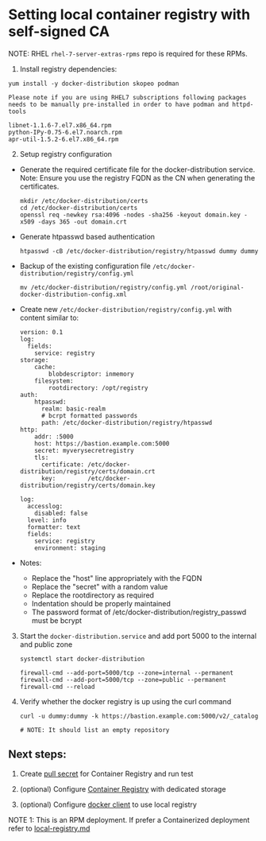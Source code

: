 # Setting local container registry with self-signed CA

NOTE: RHEL `rhel-7-server-extras-rpms` repo is required for these RPMs.

1. Install registry dependencies:

```
yum install -y docker-distribution skopeo podman

Please note if you are using RHEL7 subscriptions following packages needs to be manually pre-installed in order to have podman and httpd-tools

libnet-1.1.6-7.el7.x86_64.rpm
python-IPy-0.75-6.el7.noarch.rpm
apr-util-1.5.2-6.el7.x86_64.rpm

```

2. Setup registry configuration

  - Generate the required certificate file for the docker-distribution service.
  Note: Ensure you use the registry FQDN as the CN when generating the certificates.

    ```
    mkdir /etc/docker-distribution/certs
    cd /etc/docker-distribution/certs
    openssl req -newkey rsa:4096 -nodes -sha256 -keyout domain.key -x509 -days 365 -out domain.crt
    ```

  - Generate htpasswd based authentication
    ```
    htpasswd -cB /etc/docker-distribution/registry/htpasswd dummy dummy
    ```
     
  - Backup of the existing configuration file `/etc/docker-distribution/registry/config.yml`
  
    ```
    mv /etc/docker-distribution/registry/config.yml /root/original-docker-distribution-config.xml
    ```    

  - Create new `/etc/docker-distribution/registry/config.yml` with content similar to:
    ```
    version: 0.1
    log:
      fields:
        service: registry
    storage:
        cache:
            blobdescriptor: inmemory
        filesystem:
            rootdirectory: /opt/registry
    auth:
        htpasswd:
          realm: basic-realm
          # bcrpt formatted passwords
          path: /etc/docker-distribution/registry/htpasswd
    http:
        addr: :5000
        host: https://bastion.example.com:5000
        secret: myverysecretregistry
        tls:
          certificate: /etc/docker-distribution/registry/certs/domain.crt
          key:         /etc/docker-distribution/registry/certs/domain.key

    log:
      accesslog:
        disabled: false
      level: info
      formatter: text
      fields:
        service: registry
        environment: staging
    ```
     

- Notes:
  - Replace the "host" line appropriately with the FQDN
  - Replace the "secret" with a random value
  - Replace the rootdirectory as required
  - Indentation should be properly maintained
  - The password format of /etc/docker-distribution/registry_passwd must be bcrypt


3. Start the `docker-distribution.service` and add port 5000 to the internal and public zone

    ```
    systemctl start docker-distribution

    firewall-cmd --add-port=5000/tcp --zone=internal --permanent
    firewall-cmd --add-port=5000/tcp --zone=public --permanent
    firewall-cmd --reload
    ```

4. Verify whether the docker registry is up using the curl command

    ```
    curl -u dummy:dummy -k https://bastion.example.com:5000/v2/_catalog

    # NOTE: It should list an empty repository
    ```

## Next steps:

1. Create [pull secret](local-registry-pull-secret.md) for Container Registry and run test

2. (optional) Configure [Container Registry](local-registry-dedicated-disk.md) with dedicated storage

3. (optional) Configure [docker client](local-registry-docker-client.md) to use local registry

NOTE 1: This is an RPM deployment. If prefer a Containerized deployment refer to [local-registry.md](local-registry.md)


